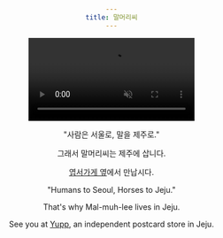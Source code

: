 ```yaml
---
title: 말머리씨
---
```

<style>
  body {
    text-align: center;
  }
  p.byline {
    display: none;
  }
  footer {
    display: none;
  }
</style>

<div class="video-container">
  <video autoplay loop muted>
    <source src="/videos/animation.mp4" type="video/mp4">
    Your browser does not support the video tag.
  </video>
</div>

"사람은 서울로, 말을 제주로."

그래서 말머리씨는 제주에 삽니다.

[엽서가게 옆](https://www.instagram.com/yupp_jeju/)에서 만납시다.

"Humans to Seoul, Horses to Jeju."

That's why Mal-muh-lee lives in Jeju.

See you at [Yupp](https://www.instagram.com/yupp_jeju/), an independent postcard store in Jeju.